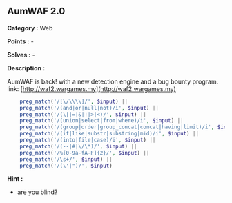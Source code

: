 ## AumWAF 2.0

**Category :** Web

**Points :** -

**Solves :** -

**Description :**

AumWAF is back! with a new detection engine and a bug bounty program.  
link: [http://waf2.wargames.my](http://waf2.wargames.my)

```php
    preg_match('/[\/\\\\]/', $input) ||
    preg_match('/(and|or|null|not)/i', $input) ||
    preg_match('/(\||=|&|!|>|<)/', $input) ||
    preg_match('/(union|select|from|where)/i', $input) ||
    preg_match('/(group|order|group_concat|concat|having|limit)/i', $input) ||
    preg_match('/(if|like|substr|substring|mid)/i', $input) ||
    preg_match('/(into|file|case)/i', $input) ||
    preg_match('/(--|#|\/\*)/', $input) ||
    preg_match('/%[0-9a-fA-F]{2}/', $input) ||
    preg_match('/\s+/', $input) ||
    preg_match('/(\'|")/', $input)
```

**Hint :**

- are you blind?


